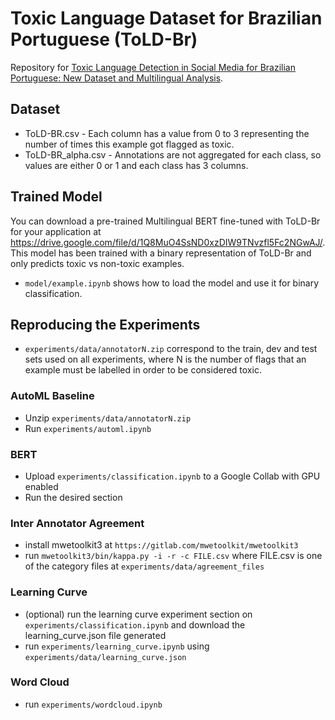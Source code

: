 # Toxic Language Dataset for Brazilian Portuguese (ToLD-Br)
Repository for [Toxic Language Detection in Social Media for Brazilian Portuguese: New Dataset and Multilingual Analysis]().

## Dataset
* ToLD-BR.csv - Each column has a value from 0 to 3 representing the number of times this example got flagged as toxic.
* ToLD-BR_alpha.csv - Annotations are not aggregated for each class, so values are either 0 or 1 and each class has 3 columns.

## Trained Model
You can download a pre-trained Multilingual BERT fine-tuned with ToLD-Br for your application at https://drive.google.com/file/d/1Q8MuO4SsND0xzDIW9TNvzfl5Fc2NGwAJ/. This model has been trained with a binary representation of ToLD-Br and only predicts toxic vs non-toxic examples.

* ```model/example.ipynb``` shows how to load the model and use it for binary classification.

## Reproducing the Experiments
* ```experiments/data/annotatorN.zip``` correspond to the train, dev and test sets used on all experiments, where N is the number of flags that an example must be labelled in order to be considered toxic.

### AutoML Baseline
* Unzip ```experiments/data/annotatorN.zip```
* Run ```experiments/automl.ipynb```

### BERT
* Upload ```experiments/classification.ipynb``` to a Google Collab with GPU enabled
* Run the desired section

### Inter Annotator Agreement
* install mwetoolkit3 at ```https://gitlab.com/mwetoolkit/mwetoolkit3```
* run ```mwetoolkit3/bin/kappa.py -i -r -c FILE.csv``` where FILE.csv is one of the category files at ```experiments/data/agreement_files```

### Learning Curve
* (optional) run the learning curve experiment section on ```experiments/classification.ipynb``` and download the learning_curve.json file generated
* run ```experiments/learning_curve.ipynb``` using ```experiments/data/learning_curve.json```

### Word Cloud
* run ```experiments/wordcloud.ipynb```